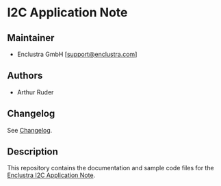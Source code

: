 # I2C Application Note

## Maintainer
* Enclustra GmbH [support@enclustra.com]

## Authors

* Arthur Ruder

## Changelog
See [Changelog](changelog.md).

## Description
This repository contains the documentation and sample code files for the [Enclustra I2C Application Note](./I2CApplicationNote.md).
